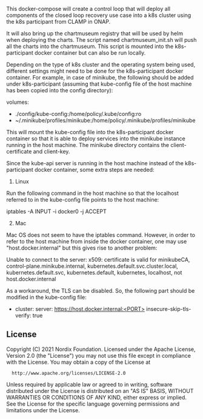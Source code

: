 This docker-compose will create a control loop that will deploy all components of the closed loop recovery use case into a k8s cluster using the k8s participant from CLAMP in ONAP.

It will also bring up the chartmuseum registry that will be used by helm when deploying the charts.
The script named chartmuseum_init.sh will push all the charts into the chartmuseum.
This script is mounted into the k8s-participant docker container but can also be run locally.

Depending on the type of k8s cluster and the operating system being used, different settings might need to be done for the k8s-participant docker container. For example, in case of minikube, the following should be added under k8s-participant (assuming that kube-config file of the host machine has been copied into the config directory):

volumes:
 - ./config/kube-config:/home/policy/.kube/config:ro
 - ~/.minikube/profiles/minikube:/home/policy/.minikube/profiles/minikube

This will mount the kube-config file into the k8s-participant docker container so that it is able to deploy services into the minikube instance running in the host machine. The minikube directory contains the client-certificate and client-key.

Since the kube-api server is running in the host machine instead of the k8s-participant docker container, some extra steps are needed:

1) Linux

Run the following command in the host machine so that the localhost referred to in the kube-config file points to the host machine:

iptables -A INPUT -i docker0 -j ACCEPT

2) Mac

Mac OS does not seem to have the iptables command. However, in order to refer to the host machine from inside the docker container, one may use "host.docker.internal" but this gives rise to another problem:

Unable to connect to the server: x509: certificate is valid for minikubeCA, control-plane.minikube.internal, kubernetes.default.svc.cluster.local, kubernetes.default.svc, kubernetes.default, kubernetes, localhost, not host.docker.internal

As a workaround, the TLS can be disabled. So, the following part should be modified in the kube-config file:

- cluster:
    server: https://host.docker.internal:<PORT>
    insecure-skip-tls-verify: true


## License

Copyright (C) 2021 Nordix Foundation.
Licensed under the Apache License, Version 2.0 (the "License")
you may not use this file except in compliance with the License.
You may obtain a copy of the License at

      http://www.apache.org/licenses/LICENSE-2.0

Unless required by applicable law or agreed to in writing, software
distributed under the License is distributed on an "AS IS" BASIS,
WITHOUT WARRANTIES OR CONDITIONS OF ANY KIND, either express or implied.
See the License for the specific language governing permissions and
limitations under the License.
